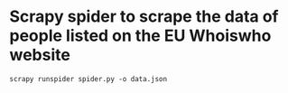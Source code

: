 # Scrapy spider to scrape the data of people listed on the EU Whoiswho website

`scrapy runspider spider.py -o data.json`
